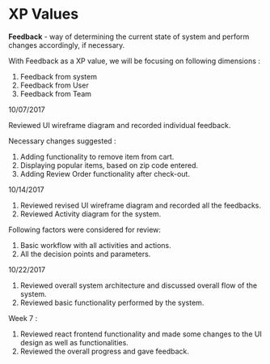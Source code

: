 # XP Values

**Feedback** - way of determining the current state of system and perform changes accordingly, if necessary.
 
With Feedback as a XP value, we will be focusing on following dimensions :
1. Feedback from system
2. Feedback from User
3. Feedback from Team

10/07/2017 

Reviewed UI wireframe diagram and recorded individual feedback.

Necessary changes suggested :
1. Adding functionality to remove item from cart.
2. Displaying popular items, based on zip code entered.
3. Adding Review Order functionality after check-out.

10/14/2017

1. Reviewed revised UI wireframe diagram and recorded all the feedbacks.
2. Reviewed Activity diagram for the system.

Following factors were considered for review:
1. Basic workflow with all activities and actions.
2. All the decision points and parameters.


10/22/2017

1. Reviewed overall system architecture and discussed overall flow of the system.
2. Reviewed basic functionality performed by the system.  

Week 7 : 

1. Reviewed react frontend functionality and made some changes to the UI design as well as functionalities.
2. Reviewed the overall progress and gave feedback.

